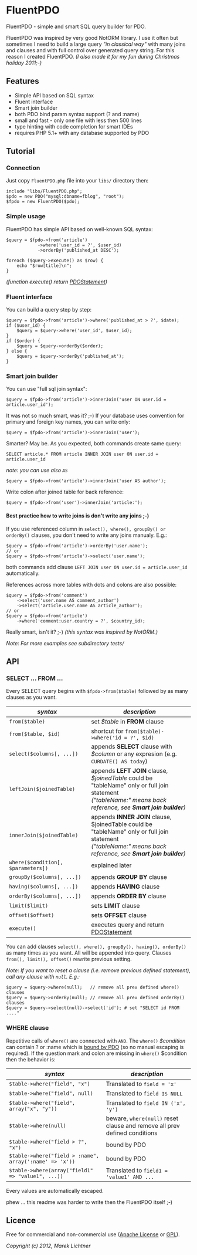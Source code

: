# FluentPDO

FluentPDO - simple and smart SQL query builder for PDO.

FluentPDO was inspired by very good NotORM library. I use it often but sometimes I need to build a large query *"in classical way"* with many joins and clauses and with full control over generated query string. For this reason I created FluentPDO. *(I also made it for my fun during Christmas holiday 2011;-)*

## Features

- Simple API based on SQL syntax
- Fluent interface
- Smart join builder
- both PDO bind param syntax support (? and :name)
- small and fast - only one file with less then 500 lines
- type hinting with code completion for smart IDEs
- requires PHP 5.1+ with any database supported by PDO

## Tutorial

### Connection

Just copy `FluentPDO.php` file into your `libs/` directory then:

	include "libs/FluentPDO.php";
	$pdo = new PDO("mysql:dbname=fblog", "root");
	$fpdo = new FluentPDO($pdo);
	
### Simple usage

FluentPDO has simple API based on well-known SQL syntax:

	$query = $fpdo->from('article')
				->where('user_id = ?', $user_id)
				->orderBy('published_at DESC');
	
	foreach ($query->execute() as $row) {
		echo "$row[title]\n";
	}

*(function execute() return [PDOStatement](http://www.php.net/manual/en/class.pdostatement.php))*

### Fluent interface

You can build a query step by step:

	$query = $fpdo->from('article')->where('published_at > ?', $date);
	if ($user_id) {
		$query = $query->where('user_id', $user_id);
	}
	if ($order) {
		$query = $query->orderBy($order);
	} else {
		$query = $query->orderBy('published_at');
	}

	
### Smart join builder

You can use "full sql join syntax":

	$query = $fpdo->from('article')->innerJoin('user ON user.id = article.user_id');

It was not so much smart, was it? ;-) If your database uses convention for primary and foreign key names, you can write only:

	$query = $fpdo->from('article')->innerJoin('user');
		
Smarter? May be. As you expected, both commands create same query:

	SELECT article.* FROM article INNER JOIN user ON user.id = article.user_id
	
*note: you can use also `AS`*
	
	$query = $fpdo->from('article')->innerJoin('user AS author');
	
Write colon after joined table for back reference:

	$query = $fpdo->from('user')->innerJoin('article:');
	
#### Best practice how to write joins is don't write any joins ;-)

If you use referenced column in `select(), where(), groupBy() or orderBy()` clauses, you don't need to write any joins manualy. E.g.:

	$query = $fpdo->from('article')->orderBy('user.name');
	// or
	$query = $fpdo->from('article')->select('user.name');
	
both commands add clause `LEFT JOIN user ON user.id = article.user_id` automatically.

References across more tables with dots and colons are also possible:

	$query = $fpdo->from('comment')
		->select('user.name AS comment_author')
		->select('article.user.name AS article_author');
	// or
	$query = $fpdo->from('article')
		->where('comment:user.country = ?', $country_id);

Really smart, isn't it? ;-) *(this syntax was inspired by NotORM.)*

*Note: For more examples see subdirectory tests/*

## API

### SELECT ... FROM ...

Every SELECT query begins with `$fpdo->from($table)` followed by as many clauses as you want.

*syntax*                           | *description*
-----------------------------------|-----------------------------------
`from($table)`                     | set *$table* in **FROM** clause 
`from($table, $id)`                | shortcut for `from($table)->where('id = ?', $id)`
`select($columns[, ...])`          | appends **SELECT** clause with *$column* or any expresion (e.g. `CURDATE() AS today`)
`leftJoin($joinedTable)`           | appends **LEFT JOIN** clause, *$joinedTable* could be "tableName" only or full join statement <br>*("tableName:" means back reference, see **Smart join builder**)*
`innerJoin($joinedTable)`          | appends **INNER JOIN** clause, $joinedTable could be "tableName" only or full join statement <br>*("tableName:" means back reference, see **Smart join builder**)*
`where($condition[, $parameters])` | explained later
`groupBy($columns[, ...])`         | appends **GROUP BY** clause
`having($columns[, ...])`          | appends **HAVING** clause
`orderBy($columns[, ...])`         | appends **ORDER BY** clause
`limit($limit)`	                   | sets **LIMIT** clause
`offset($offset)`	               | sets **OFFSET** clause
`execute()`                        | executes query and return [PDOStatement](http://www.php.net/manual/en/class.pdostatement.php)


You can add clauses `select(), where(), groupBy(), having(), orderBy()`
as many times as you want. All will be appended into query. Clauses `from(), limit(), offset()` rewrite previous setting.	

*Note: If you want to reset a clause (i.e. remove previous defined statement), call any clause with `null`. E.g.:*

	$query = $query->where(null);   // remove all prev defined where() clauses
	$query = $query->orderBy(null); // remove all prev defined orderBy() clauses
	$query = $query->select(null)->select('id'); # set "SELECT id FROM ...."
	
### WHERE clause

Repetitive calls of `where()` are connected with `AND`. The `where()` *$condition* can contain ? or :name which is [bound by PDO](http://www.php.net/manual/en/pdostatement.execute.php) (so no manual escaping is required). If the question mark and colon are missing in `where()` $condition then the behavior is:

*syntax*                                  | *description*
------------------------------------------|-----------------------------------
`$table->where("field", "x")`             | Translated to `field = 'x'`
`$table->where("field", null)`            | Translated to `field IS NULL`
`$table->where("field", array("x", "y"))` | Translated to `field IN ('x', 'y')`
`$table->where(null)`                     | beware, `where(null)` reset clause and remove all prev defined conditions
`$table->where("field > ?", "x")`                       | bound by PDO
`$table->where("field > :name", array(':name' => 'x'))` | bound by PDO
`$table->where(array("field1" => "value1", ...))`       | Translated to `field1 = 'value1' AND ...`

Every values are automatically escaped.

phew ... this readme was harder to write then the FluentPDO itself ;-)

## Licence

Free for commercial and non-commercial use ([Apache License](http://www.apache.org/licenses/LICENSE-2.0.html) or [GPL](http://www.gnu.org/licenses/gpl-2.0.html)).

*Copyright (c) 2012, Marek Lichtner*




